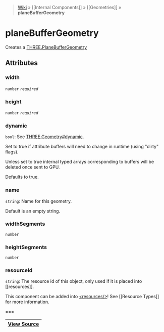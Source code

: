 > [Wiki](Home) » [[Internal Components]] » [[Geometries]] » **planeBufferGeometry**

# planeBufferGeometry

Creates a [THREE.PlaneBufferGeometry](http://threejs.org/docs/#Reference/Extras.Geometries/PlaneBufferGeometry)

## Attributes
### width
``` number ``` *``` required ```*

### height
``` number ``` *``` required ```*

### dynamic
``` bool ```: See [THREE.Geometry#dynamic](http://threejs.org/docs/#Reference/Core/Geometry.dynamic).

Set to true if attribute buffers will need to change in runtime (using "dirty" flags).

Unless set to true internal typed arrays corresponding to buffers will be deleted once sent to GPU.

Defaults to true.

### name
``` string ```: Name for this geometry.

Default is an empty string.

### widthSegments
``` number ```

### heightSegments
``` number ```

### resourceId
``` string ```: The resource id of this object, only used if it is placed into [[resources]].

This component can be added into [&lt;resources/&gt;](resources)! See [[Resource Types]] for more information.

===

|**[View Source](../blob/master/src/lib/descriptors/Geometry/PlaneBufferGeometryDescriptor.js)**|
 ---|
